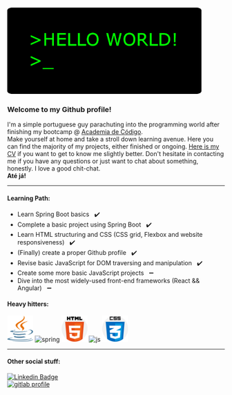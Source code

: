 <p align="left">
  <img src="/img-resources/hello-world-profile.gif">
</p>


### Welcome to my Github profile!  

I'm a simple portuguese guy parachuting into the programming world after finishing my bootcamp @ [Academia de Código](https://www.academiadecodigo.org/).  
Make yourself at home and take a stroll down learning avenue. Here you can find the majority of my projects, either finished or ongoing. [Here is my CV](https://github.com/ShowMeTheGita/showmethegita/blob/master/cv-en-Guilherme-Silva-Github.pdf) if you want to get to know me slightly better. Don't hesitate in contacting me if you have any questions or just want to chat about something, honestly. I love a good chit-chat.  
<strong>Até já!</strong>
  
  ---
  
#### Learning Path:
  
* Learn Spring Boot basics &nbsp; :heavy_check_mark:
* Complete a basic project using Spring Boot &nbsp; :heavy_check_mark:
* Learn HTML structuring and CSS (CSS grid, Flexbox and website responsiveness) &nbsp; :heavy_check_mark:
* (Finally) create a proper Github profile &nbsp; :heavy_check_mark:
* Revise basic JavaScript for DOM traversing and manipulation &nbsp; :heavy_check_mark:
* Create some more basic JavaScript projects &nbsp; :heavy_minus_sign:
* Dive into the most widely-used front-end frameworks (React && Angular) &nbsp; :heavy_minus_sign:
  
  
#### Heavy hitters:
<p align="left">
<img src="https://github.com/ShowMeTheGita/showmethegita/blob/master/img-resources/java-seeklogo.com.svg" alt="java" width="60" height="60"/>
<img src="https://upload.wikimedia.org/wikipedia/commons/4/44/Spring_Framework_Logo_2018.svg" alt="spring" width="60" height="60"/> 
<img src="https://github.com/ShowMeTheGita/showmethegita/blob/master/img-resources/html-5.svg" alt="html" width="60" height="60"/>
<img src="https://upload.wikimedia.org/wikipedia/commons/d/d4/Javascript-shield.svg" alt="js" width="60" height="60"/>
<img src="https://github.com/ShowMeTheGita/showmethegita/blob/master/img-resources/css.svg" alt="css" width="60" height="60"/>
</p>
  
---

#### Other social stuff:  
[![Linkedin Badge](https://img.shields.io/badge/-LinkedIn-blue?style=flat-square&logo=Linkedin&logoColor=white&link=https://www.linkedin.com/in/filipeantoniomota/)](https://www.linkedin.com/in/gmmfsilva/)  
<a href="https://gitlab.com/ShowMeTheGita">
<img src="https://upload.wikimedia.org/wikipedia/commons/1/18/GitLab_Logo.svg" href="https://gitlab.com/ShowMeTheGita" alt="gitlab profile" width="40" height="40"/>
</a>  
<br/>
<br/>
<br/>


<!-- --------------------------------------------------------------------------------------- --!>


<!-- HEY, YOU THERE! If you've come this far, here's a little easter egg. I originally made this to add to my GitHub profile page, but decided to abandon it due to formatting issues on different screen sizes. If you want see what it is, copy and paste the following onto this website: https://dillinger.io/.
I made it all from scratch and I'm not proud of how long it took. (It looked better on the profile itself, by the way):


&nbsp;&nbsp;_ &nbsp;&nbsp;&nbsp;&nbsp;&nbsp;&nbsp;&nbsp;&nbsp;&nbsp;_ &nbsp;&nbsp;&nbsp;&nbsp;&nbsp;&nbsp;&nbsp;&nbsp;&nbsp;&nbsp;&nbsp;&nbsp;&nbsp;&nbsp;&nbsp;&nbsp;&nbsp;&nbsp;&nbsp;&nbsp;&nbsp;&nbsp;&nbsp;&nbsp;&nbsp;&nbsp;&nbsp;&nbsp;&nbsp;&nbsp;&nbsp;_ &nbsp;&nbsp;&nbsp;&nbsp;&nbsp;&nbsp;&nbsp;&nbsp;_  
|&nbsp;&nbsp;&nbsp;&nbsp;|&nbsp;&nbsp;&nbsp;&nbsp;&nbsp;&nbsp;|&nbsp;&nbsp;&nbsp;&nbsp;| &nbsp;&nbsp;&nbsp;&nbsp;&nbsp;&nbsp;&nbsp;&nbsp;&nbsp;&nbsp;&nbsp;&nbsp;&nbsp;&nbsp;&nbsp;&nbsp;&nbsp;&nbsp;&nbsp;&nbsp;&nbsp;&nbsp;&nbsp;&nbsp;&nbsp; | &nbsp;&nbsp;&nbsp; | &nbsp;&nbsp; | &nbsp;&nbsp;&nbsp; |  
|&nbsp;&nbsp;&nbsp;&nbsp;|&nbsp;__  |&nbsp;&nbsp;&nbsp;&nbsp;|&nbsp;&nbsp;&nbsp;&nbsp;&nbsp;&nbsp;&nbsp;&nbsp;&nbsp;&nbsp;____ &nbsp;&nbsp;&nbsp;&nbsp;&nbsp;&nbsp; |  &nbsp;&nbsp;&nbsp;&nbsp; | &nbsp; | &nbsp;&nbsp;&nbsp; | &nbsp;&nbsp;&nbsp;&nbsp;&nbsp;&nbsp;&nbsp;&nbsp; ____   &nbsp;&nbsp;&nbsp;&nbsp;&nbsp;&nbsp;&nbsp;&nbsp;&nbsp;&nbsp;&nbsp;&nbsp;&nbsp;&nbsp;&nbsp;&nbsp;&nbsp;&nbsp;    
|&nbsp;&nbsp;&nbsp;&nbsp;&nbsp;&nbsp;__&nbsp;&nbsp;&nbsp;&nbsp;&nbsp;&nbsp;|&nbsp;&nbsp;&nbsp;&nbsp;&nbsp;&nbsp; / &nbsp;&nbsp; _ &nbsp;&nbsp;&nbsp; \  &nbsp;&nbsp;&nbsp;&nbsp; | &nbsp;&nbsp;&nbsp;&nbsp;| &nbsp;&nbsp; | &nbsp;&nbsp;&nbsp; | &nbsp;&nbsp;&nbsp;&nbsp;&nbsp; / &nbsp;&nbsp;&nbsp;&nbsp;&nbsp;&nbsp;&nbsp;&nbsp;&nbsp; \    
|&nbsp;&nbsp;&nbsp;&nbsp;|&nbsp;&nbsp;&nbsp;&nbsp;&nbsp;&nbsp;|&nbsp;&nbsp;&nbsp;&nbsp;|  &nbsp;&nbsp;&nbsp;&nbsp;|  &nbsp;&nbsp;&nbsp;&nbsp; ___ &nbsp;/  &nbsp;&nbsp;&nbsp; |&nbsp;&nbsp;&nbsp;&nbsp; |  &nbsp;&nbsp; | &nbsp;&nbsp;&nbsp; |  &nbsp;&nbsp;&nbsp;&nbsp; |  &nbsp;&nbsp; ( _ ) &nbsp;&nbsp; |  
|&nbsp;_&nbsp;|&nbsp;&nbsp;&nbsp;&nbsp;&nbsp;&nbsp;| _&nbsp;|  &nbsp;&nbsp;&nbsp;&nbsp;&nbsp;&nbsp;\  ____&nbsp;&nbsp;| &nbsp;&nbsp;&nbsp;&nbsp;&nbsp;|  _&nbsp;| &nbsp;&nbsp;&nbsp; | _&nbsp;| &nbsp;&nbsp;&nbsp;&nbsp;&nbsp;&nbsp; \ ____ / &nbsp;&nbsp;&nbsp;&nbsp;&nbsp;&nbsp;&nbsp;&nbsp;&nbsp;&nbsp;&nbsp;&nbsp;&nbsp;&nbsp;&nbsp;&nbsp;&nbsp;&nbsp;&nbsp;&nbsp;&nbsp;    

__  &nbsp;&nbsp;&nbsp;&nbsp;&nbsp;&nbsp;&nbsp;&nbsp;&nbsp;&nbsp;&nbsp;&nbsp;&nbsp;&nbsp; __  &nbsp;&nbsp;&nbsp;&nbsp;&nbsp;&nbsp;&nbsp;&nbsp;&nbsp;&nbsp;&nbsp;&nbsp;&nbsp;&nbsp;&nbsp;&nbsp;&nbsp;&nbsp;&nbsp;&nbsp;&nbsp;&nbsp;&nbsp;&nbsp;&nbsp;&nbsp;&nbsp;&nbsp;&nbsp;&nbsp;&nbsp;&nbsp;&nbsp;&nbsp;&nbsp;&nbsp;&nbsp;&nbsp;&nbsp;&nbsp;&nbsp; _ &nbsp;&nbsp;&nbsp;&nbsp;&nbsp;&nbsp;&nbsp;&nbsp;&nbsp;&nbsp;&nbsp;&nbsp;&nbsp;&nbsp;&nbsp;&nbsp;&nbsp; _ &nbsp;&nbsp;&nbsp;&nbsp;&nbsp;&nbsp;&nbsp;&nbsp; _    
\ &nbsp;&nbsp; \  &nbsp;&nbsp;&nbsp;&nbsp;&nbsp;&nbsp;&nbsp;&nbsp;&nbsp;&nbsp;&nbsp; /  &nbsp;&nbsp;&nbsp; / &nbsp;&nbsp;&nbsp;&nbsp;&nbsp;&nbsp;&nbsp;&nbsp;&nbsp;&nbsp;&nbsp;&nbsp;&nbsp;&nbsp;&nbsp;&nbsp;&nbsp;&nbsp;&nbsp;&nbsp;&nbsp;&nbsp;&nbsp;&nbsp;&nbsp;&nbsp;&nbsp;&nbsp;&nbsp;&nbsp;&nbsp;&nbsp;&nbsp;&nbsp;&nbsp;&nbsp;&nbsp;&nbsp; | &nbsp;&nbsp; | &nbsp;&nbsp;&nbsp;&nbsp;&nbsp;&nbsp;&nbsp;&nbsp;&nbsp;&nbsp;&nbsp;&nbsp; | &nbsp;&nbsp; |  &nbsp;&nbsp;&nbsp;&nbsp; | &nbsp;&nbsp; |        
&nbsp; \ &nbsp;&nbsp; \  &nbsp;&nbsp;&nbsp;&nbsp;&nbsp;&nbsp;&nbsp; /  &nbsp;&nbsp;&nbsp; /  &nbsp;&nbsp;&nbsp;&nbsp;&nbsp; ____  &nbsp;&nbsp;&nbsp;&nbsp;&nbsp;&nbsp;&nbsp;&nbsp; _ &nbsp; ___ &nbsp;&nbsp;&nbsp;&nbsp; |  &nbsp;&nbsp; | &nbsp;&nbsp;&nbsp;&nbsp;&nbsp;&nbsp;&nbsp; __ | &nbsp;&nbsp; |  &nbsp;&nbsp;&nbsp;&nbsp; | &nbsp;&nbsp; |           
&nbsp;&nbsp;&nbsp; \ &nbsp;&nbsp; \ / \ / &nbsp;&nbsp;&nbsp; /  &nbsp;&nbsp;&nbsp;&nbsp;&nbsp; /  &nbsp;&nbsp;&nbsp;&nbsp;&nbsp;&nbsp;&nbsp;&nbsp; \  &nbsp;&nbsp;&nbsp;&nbsp;&nbsp; | &nbsp;&nbsp; ' __ | &nbsp;&nbsp;&nbsp;&nbsp; | &nbsp;&nbsp; | &nbsp;&nbsp;&nbsp;&nbsp; / &nbsp;&nbsp;&nbsp;&nbsp;&nbsp;&nbsp;&nbsp;&nbsp;&nbsp;&nbsp; | &nbsp;&nbsp;&nbsp; | &nbsp;&nbsp; |             
&nbsp;&nbsp;&nbsp;&nbsp;&nbsp; \ &nbsp;&nbsp;&nbsp; / \  &nbsp;&nbsp;&nbsp; / &nbsp;&nbsp;&nbsp;&nbsp;&nbsp; |    &nbsp;&nbsp; ( _ )  &nbsp; |  &nbsp;&nbsp;&nbsp; |  &nbsp;&nbsp;&nbsp; |  &nbsp;&nbsp;&nbsp;&nbsp;&nbsp;&nbsp;&nbsp;&nbsp;&nbsp;&nbsp; | &nbsp;&nbsp; | &nbsp;&nbsp;&nbsp; | &nbsp; ( _ | &nbsp;&nbsp; | &nbsp;&nbsp;&nbsp; | _ |       
&nbsp;&nbsp;&nbsp;&nbsp;&nbsp;&nbsp;&nbsp; \ / &nbsp;&nbsp;&nbsp; \ / &nbsp;&nbsp;&nbsp;&nbsp;&nbsp;&nbsp;&nbsp;&nbsp;&nbsp; \ ____ / &nbsp;&nbsp;&nbsp;&nbsp;&nbsp; | _ | &nbsp;&nbsp;&nbsp;&nbsp;&nbsp;&nbsp;&nbsp;&nbsp;&nbsp;&nbsp; | _ |  &nbsp;&nbsp;&nbsp;&nbsp; \ ___ , _|  &nbsp;&nbsp;&nbsp; ( _ )

--!>
